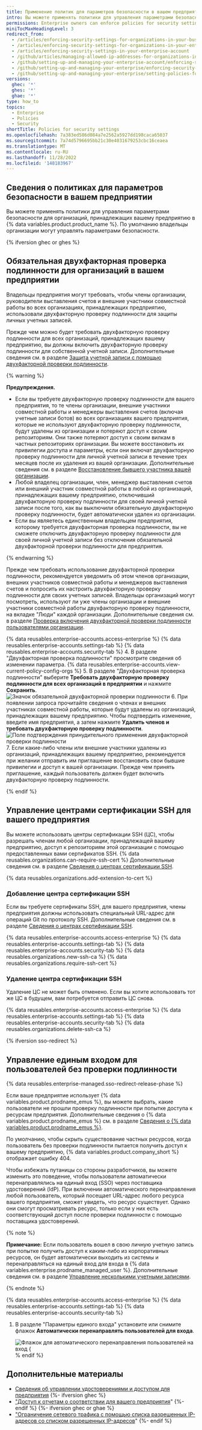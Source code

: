 ```yaml
---
title: Применение политик для параметров безопасности в вашем предприятии
intro: Вы можете применять политики для управления параметрами безопасности в организациях предприятия или разрешить настройку политик в каждой организации.
permissions: Enterprise owners can enforce policies for security settings in an enterprise.
miniTocMaxHeadingLevel: 3
redirect_from:
  - /articles/enforcing-security-settings-for-organizations-in-your-business-account
  - /articles/enforcing-security-settings-for-organizations-in-your-enterprise-account
  - /articles/enforcing-security-settings-in-your-enterprise-account
  - /github/articles/managing-allowed-ip-addresses-for-organizations-in-your-enterprise-account
  - /github/setting-up-and-managing-your-enterprise-account/enforcing-security-settings-in-your-enterprise-account
  - /github/setting-up-and-managing-your-enterprise/enforcing-security-settings-in-your-enterprise-account
  - /github/setting-up-and-managing-your-enterprise/setting-policies-for-organizations-in-your-enterprise-account/enforcing-security-settings-in-your-enterprise-account
versions:
  ghec: '*'
  ghes: '*'
  ghae: '*'
type: how_to
topics:
  - Enterprise
  - Policies
  - Security
shortTitle: Policies for security settings
ms.openlocfilehash: 7a383ed586d084a7e2562a5927dd198caca65037
ms.sourcegitcommit: 7a74d5796695bb21c30e4031679253cbc16ceaea
ms.translationtype: MT
ms.contentlocale: ru-RU
ms.lasthandoff: 11/28/2022
ms.locfileid: '148183967'
---
```

## Сведения о политиках для параметров безопасности в вашем предприятии

Вы можете применять политики для управления параметрами безопасности для организаций, принадлежащих вашему предприятию в {% data variables.product.product_name %}. По умолчанию владельцы организации могут управлять параметрами безопасности. 

{% ifversion ghec or ghes %}

## Обязательная двухфакторная проверка подлинности для организаций в вашем предприятии

Владельцы предприятия могут требовать, чтобы члены организации, руководители выставления счетов и внешние участники совместной работы во всех организациях, принадлежащих предприятию, использовали двухфакторную проверку подлинности для защиты личных учетных записей.

Прежде чем можно будет требовать двухфакторную проверку подлинности для всех организаций, принадлежащих вашему предприятию, вы должны включить двухфакторную проверку подлинности для собственной учетной записи. Дополнительные сведения см. в разделе [Защита учетной записи с помощью двухфакторной проверки подлинности](/articles/securing-your-account-with-two-factor-authentication-2fa/).

{% warning %}

**Предупреждения.**

- Если вы требуете двухфакторную проверку подлинности для вашего предприятия, то те члены организации, внешние участники совместной работы и менеджеры выставления счетов (включая учетные записи ботов) во всех организациях вашего предприятия, которые не используют двухфакторную проверку подлинности, будут удалены из организации и потеряют доступ к своим репозиториям. Они также потеряют доступ к своим вилкам в частных репозиториях организации. Вы можете восстановить их привилегии доступа и параметры, если они включат двухфакторную проверку подлинности для личной учетной записи в течение трех месяцев после их удаления из вашей организации. Дополнительные сведения см. в разделе [Восстановление бывшего участника вашей организации](/articles/reinstating-a-former-member-of-your-organization).
- Любой владелец организации, член, менеджер выставления счетов или внешний участник совместной работы в любой из организаций, принадлежащих вашему предприятию, отключивший двухфакторную проверку подлинности для своей личной учетной записи после того, как вы выключили обязательную двухфакторную проверку подлинности, будет автоматически удален из организации.
- Если вы являетесь единственным владельцем предприятия, которому требуется двухфакторная проверка подлинности, вы не сможете отключить двухфакторную проверку подлинности для своей личной учетной записи без отключения обязательной двухфакторной проверки подлинности для предприятия.

{% endwarning %}

Прежде чем требовать использование двухфакторной проверки подлинности, рекомендуется уведомить об этом членов организации, внешних участников совместной работы и менеджеров выставления счетов и попросить их настроить двухфакторную проверку подлинности для своих учетных записей. Владельцы организаций могут посмотреть, используют ли уже члены организации и внешние участники совместной работы двухфакторную проверку подлинности, на вкладке "Люди" каждой организации. Дополнительные сведения см. в разделе [Проверка включения двухфакторной проверки подлинности пользователями организации](/articles/viewing-whether-users-in-your-organization-have-2fa-enabled).

{% data reusables.enterprise-accounts.access-enterprise %} {% data reusables.enterprise-accounts.settings-tab %} {% data reusables.enterprise-accounts.security-tab %}
4. В разделе "Двухфакторная проверка подлинности" просмотрите сведения об изменении параметра. {% data reusables.enterprise-accounts.view-current-policy-config-orgs %}
5. В разделе "Двухфакторная проверка подлинности" выберите **Требовать двухфакторную проверку подлинности для всех организаций в предприятии** и нажмите **Сохранить**.
  ![Значок обязательной двухфакторной проверки подлинности](/assets/images/help/business-accounts/require-2fa-checkbox.png)
6. При появлении запроса прочитайте сведения о членах и внешних участниках совместной работы, которые будут удалены из организаций, принадлежащих вашему предприятию. Чтобы подтвердить изменение, введите имя предприятия, а затем нажмите **Удалить членов и требовать двухфакторную проверку подлинности**.
  ![Поле подтверждения принудительного применения двухфакторной проверки подлинности](/assets/images/help/business-accounts/confirm-require-2fa.png)
7. Если какие-либо члены или внешние участники удалены из организаций, принадлежащих вашему предприятию, рекомендуется при желании отправить им приглашение восстановить свои бывшие привилегии и доступ к вашей организации. Прежде чем принять приглашение, каждый пользователь должен будет включить двухфакторную проверку подлинности.

{% endif %}

## Управление центрами сертификации SSH для вашего предприятия

Вы можете использовать центры сертификации SSH (ЦС), чтобы разрешать членам любой организации, принадлежащей вашему предприятию, доступ к репозиториям этой организации с помощью предоставленных вами сертификатов SSH. {% data reusables.organizations.can-require-ssh-cert %} Дополнительные сведения см. в разделе [Сведения о центрах сертификации SSH](/organizations/managing-git-access-to-your-organizations-repositories/about-ssh-certificate-authorities).

{% data reusables.organizations.add-extension-to-cert %}

### Добавление центра сертификации SSH

Если вы требуете сертификаты SSH, для вашего предприятия, члены предприятия должны использовать специальный URL-адрес для операций Git по протоколу SSH. Дополнительные сведения см. в разделе [Сведения о центрах сертификации SSH](/organizations/managing-git-access-to-your-organizations-repositories/about-ssh-certificate-authorities#about-ssh-urls-with-ssh-certificates).

{% data reusables.enterprise-accounts.access-enterprise %} {% data reusables.enterprise-accounts.settings-tab %} {% data reusables.enterprise-accounts.security-tab %} {% data reusables.organizations.new-ssh-ca %} {% data reusables.organizations.require-ssh-cert %}

### Удаление центра сертификации SSH

Удаление ЦС не может быть отменено. Если вы хотите использовать тот же ЦС в будущем, вам потребуется отправить ЦС снова.

{% data reusables.enterprise-accounts.access-enterprise %} {% data reusables.enterprise-accounts.settings-tab %} {% data reusables.enterprise-accounts.security-tab %} {% data reusables.organizations.delete-ssh-ca %}

{% ifversion sso-redirect %}
## Управление единым входом для пользователей без проверки подлинности

{% data reusables.enterprise-managed.sso-redirect-release-phase %}

Если ваше предприятие использует {% data variables.product.prodname_emus %}, вы можете выбрать, какие пользователи не прошли проверку подлинности при попытке доступа к ресурсам предприятия. Дополнительные сведения о {% data variables.product.prodname_emus %} см. в разделе [Сведения о {% data variables.product.prodname_emus %}](/enterprise-cloud@latest/admin/identity-and-access-management/using-enterprise-managed-users-for-iam/about-enterprise-managed-users).

По умолчанию, чтобы скрыть существование частных ресурсов, когда пользователь без проверки подлинности пытается получить доступ к вашему предприятию, {% data variables.product.company_short %} отображает ошибку 404.

Чтобы избежать путаницы со стороны разработчиков, вы можете изменить это поведение, чтобы пользователи автоматически перенаправлялись на единый вход (SSO) через поставщика удостоверений (IdP). При включении автоматического перенаправления любой пользователь, который посещает URL-адрес любого ресурса вашего предприятия, сможет увидеть, что ресурс существует. Однако они смогут просматривать ресурс, только если у них есть соответствующий доступ после проверки подлинности с помощью поставщика удостоверений.

{% note %}

**Примечание:** Если пользователь вошел в свою личную учетную запись при попытке получить доступ к каким-либо из корпоративных ресурсов, он будет автоматически выходить из системы и перенаправляться на единый вход для входа в {% data variables.enterprise.prodname_managed_user %}. Дополнительные сведения см. в разделе [Управление несколькими учетными записями](/enterprise-cloud@latest/account-and-profile/setting-up-and-managing-your-personal-account-on-github/managing-your-personal-account/managing-multiple-accounts).

{% endnote %}

{% data reusables.enterprise-accounts.access-enterprise %} {% data reusables.enterprise-accounts.settings-tab %} {% data reusables.enterprise-accounts.security-tab %}
1. В разделе "Параметры единого входа" установите или снимите флажок **Автоматически перенаправлять пользователей для входа**.

   ![Флажок для автоматического перенаправления пользователей на вход {](/assets/images/enterprise/security/Enterprise-Redirect-Users-To-Sign-In-Checkbox.png) % endif %}

## Дополнительные материалы

- [Сведения об управлении удостоверениями и доступом для предприятия](/admin/authentication/managing-identity-and-access-for-your-enterprise/about-identity-and-access-management-for-your-enterprise) {%- ifversion ghec %}
- ["Доступ к отчетам о соответствии для вашего предприятия](/admin/overview/accessing-compliance-reports-for-your-enterprise)" {%- endif %} {%- ifversion ghec or ghae %}
- ["Ограничение сетевого трафика с помощью списка разрешенных IP-адресов со списком разрешенных IP-адресов](/admin/configuration/configuring-your-enterprise/restricting-network-traffic-to-your-enterprise-with-an-ip-allow-list)" {%- endif %}

